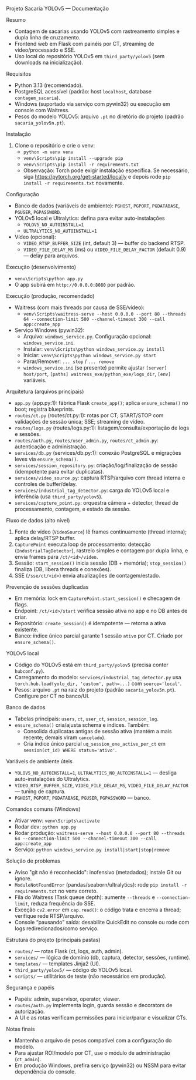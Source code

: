 Projeto Sacaria YOLOv5 — Documentação

Resumo
- Contagem de sacarias usando YOLOv5 com rastreamento simples e dupla linha de cruzamento.
- Frontend web em Flask com painéis por CT, streaming de vídeo/processado e SSE.
- Uso local do repositório YOLOv5 em `third_party/yolov5` (sem downloads na inicialização).

Requisitos
- Python 3.13 (recomendado). 
- PostgreSQL acessível (padrão: host `localhost`, database `contagem_sacaria`).
- Windows (suportado via serviço com pywin32) ou execução em console com Waitress.
- Pesos do modelo YOLOv5: arquivo `.pt` no diretório do projeto (padrão `sacaria_yolov5n.pt`).

Instalação
1) Clone o repositório e crie o venv:
   - `python -m venv venv`
   - `venv\Scripts\pip install --upgrade pip`
   - `venv\Scripts\pip install -r requirements.txt`
   - Observação: Torch pode exigir instalação específica. Se necessário, siga https://pytorch.org/get-started/locally e depois rode `pip install -r requirements.txt` novamente.

Configuração
- Banco de dados (variáveis de ambiente): `PGHOST`, `PGPORT`, `PGDATABASE`, `PGUSER`, `PGPASSWORD`.
- YOLOv5 local e Ultralytics: defina para evitar auto-instalações
  - `YOLOV5_NO_AUTOINSTALL=1`
  - `ULTRALYTICS_NO_AUTOINSTALL=1`
- Vídeo (opcional):
  - `VIDEO_RTSP_BUFFER_SIZE` (int, default 3) — buffer do backend RTSP.
  - `VIDEO_FILE_DELAY_MS` (ms) ou `VIDEO_FILE_DELAY_FACTOR` (default 0.9) — delay para arquivos.

Execução (desenvolvimento)
- `venv\Scripts\python app.py`
- O app subirá em `http://0.0.0.0:8080` por padrão.

Execução (produção, recomendado)
- Waitress (com mais threads por causa de SSE/vídeo):
  - `venv\Scripts\waitress-serve --host 0.0.0.0 --port 80 --threads 64 --connection-limit 500 --channel-timeout 300 --call app:create_app`
- Serviço Windows (pywin32):
  - Arquivo: `windows_service.py`. Configuração opcional: `windows_service.ini`.
  - Instalar: `venv\Scripts\python windows_service.py install`
  - Iniciar: `venv\Scripts\python windows_service.py start`
  - Parar/Remover: `... stop` / `... remove`
  - `windows_service.ini` (se presente) permite ajustar `[server] host/port`, `[paths] waitress_exe/python_exe/logs_dir`, `[env]` variáveis.

Arquitetura (arquivos principais)
- `app.py` (app.py:1): fábrica Flask `create_app()`; aplica `ensure_schema()` no boot; registra blueprints.
- `routes/ct.py` (routes/ct.py:1): rotas por CT; START/STOP com validações de sessão única; SSE; streaming de vídeo.
- `routes/logs.py` (routes/logs.py:1): listagem/consulta/exportação de logs e sessões.
- `routes/auth.py`, `routes/user_admin.py`, `routes/ct_admin.py`: autenticação e administração.
- `services/db.py` (services/db.py:1): conexão PostgreSQL e migrações leves via `ensure_schema()`.
- `services/session_repository.py`: criação/log/finalização de sessão (idempotente para evitar duplicatas).
- `services/video_source.py`: captura RTSP/arquivo com thread interna e controles de buffer/delay.
- `services/industrial_tag_detector.py`: carga do YOLOv5 local e inferência (usa `third_party/yolov5`).
- `services/capture_point.py`: orquestra câmera + detector, thread de processamento, contagem, e estado da sessão.

Fluxo de dados (alto nível)
1) Fonte de vídeo (`VideoSource`) lê frames continuamente (thread interna); aplica delay/RTSP buffer.
2) `CapturePoint` executa loop de processamento: detecção (`IndustrialTagDetector`), rastreio simples e contagem por dupla linha, e envia frames para `/ct/<id>/video`.
3) Sessão: `start_session()` inicia sessão (DB + memória); `stop_session()` finaliza (DB, libera threads e conexões).
4) SSE (`/sse/ct/<id>`) envia atualizações de contagem/estado.

Prevenção de sessões duplicadas
- Em memória: lock em `CapturePoint.start_session()` e checagem de flags.
- Endpoint: `/ct/<id>/start` verifica sessão ativa no app e no DB antes de criar.
- Repositório: `create_session()` é idempotente — retorna a ativa existente.
- Banco: índice único parcial garante 1 sessão `ativo` por CT. Criado por `ensure_schema()`.

YOLOv5 local
- Código do YOLOv5 está em `third_party/yolov5` (precisa conter `hubconf.py`).
- Carregamento do modelo: `services/industrial_tag_detector.py` usa `torch.hub.load(yolo_dir, 'custom', path=...)` com `source='local'`.
- Pesos: arquivo `.pt` na raiz do projeto (padrão `sacaria_yolov5n.pt`). Configure por CT no banco/UI.

Banco de dados
- Tabelas principais: `users`, `ct`, `user_ct`, `session`, `session_log`.
- `ensure_schema()` cria/ajusta schema e índices. Também:
  - Consolida duplicatas antigas de sessão ativa (mantém a mais recente; demais viram `cancelado`).
  - Cria índice único parcial `uq_session_one_active_per_ct` em `session(ct_id) WHERE status='ativo'`.

Variáveis de ambiente úteis
- `YOLOV5_NO_AUTOINSTALL=1`, `ULTRALYTICS_NO_AUTOINSTALL=1` — desliga auto-instalações do Ultralytics.
- `VIDEO_RTSP_BUFFER_SIZE`, `VIDEO_FILE_DELAY_MS`, `VIDEO_FILE_DELAY_FACTOR` — tuning de captura.
- `PGHOST`, `PGPORT`, `PGDATABASE`, `PGUSER`, `PGPASSWORD` — banco.

Comandos comuns (Windows)
- Ativar venv: `venv\Scripts\activate`
- Rodar dev: `python app.py`
- Rodar produção: `waitress-serve --host 0.0.0.0 --port 80 --threads 64 --connection-limit 500 --channel-timeout 300 --call app:create_app`
- Serviço: `python windows_service.py install|start|stop|remove`

Solução de problemas
- Aviso "git não é reconhecido": inofensivo (metadados); instale Git ou ignore.
- `ModuleNotFoundError` (pandas/seaborn/ultralytics): rode `pip install -r requirements.txt` no venv correto.
- Fila do Waitress (Task queue depth): aumente `--threads` e `--connection-limit`, reduza frequência do SSE.
- Exceção `cv2.error` em `cap.read()`: o código trata e encerra a thread; verifique rede RTSP/arquivo.
- Console “pausando” saída: desabilite QuickEdit no console ou rode com logs redirecionados/como serviço.

Estrutura do projeto (principais pastas)
- `routes/` — rotas Flask (ct, logs, auth, admin).
- `services/` — lógica de domínio (db, captura, detector, sessões, runtime).
- `templates/` — templates Jinja2 (UI).
- `third_party/yolov5/` — código do YOLOv5 local.
- `scripts/` — utilitários de teste (não necessários em produção).

Segurança e papéis
- Papéis: admin, supervisor, operator, viewer.
- `routes/auth.py` implementa login, guarda sessão e decorators de autorização.
- A UI e as rotas verificam permissões para iniciar/parar e visualizar CTs.

Notas finais
- Mantenha o arquivo de pesos compatível com a configuração do modelo.
- Para ajustar ROI/modelo por CT, use o módulo de administração (`ct_admin`).
- Em produção Windows, prefira serviço (pywin32) ou NSSM para evitar dependência do console.

